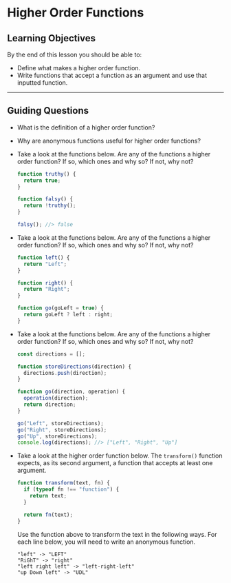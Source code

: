 # Higher Order Functions

## Learning Objectives

By the end of this lesson you should be able to:

- Define what makes a higher order function.
- Write functions that accept a function as an argument and use that inputted function.

---

## Guiding Questions

- What is the definition of a higher order function?

- Why are anonymous functions useful for higher order functions?

- Take a look at the functions below. Are any of the functions a higher order function? If so, which ones and why so? If not, why not?

  ```js
  function truthy() {
    return true;
  }

  function falsy() {
    return !truthy();
  }

  falsy(); //> false
  ```

- Take a look at the functions below. Are any of the functions a higher order function? If so, which ones and why so? If not, why not?

  ```js
  function left() {
    return "Left";
  }

  function right() {
    return "Right";
  }

  function go(goLeft = true) {
    return goLeft ? left : right;
  }
  ```

- Take a look at the functions below. Are any of the functions a higher order function? If so, which ones and why so? If not, why not?

  ```js
  const directions = [];

  function storeDirections(direction) {
    directions.push(direction);
  }

  function go(direction, operation) {
    operation(direction);
    return direction;
  }

  go("Left", storeDirections);
  go("Right", storeDirections);
  go("Up", storeDirections);
  console.log(directions); //> ["Left", "Right", "Up"]
  ```

- Take a look at the higher order function below. The `transform()` function expects, as its second argument, a function that accepts at least one argument.

  ```js
  function transform(text, fn) {
    if (typeof fn !== "function") {
      return text;
    }

    return fn(text);
  }
  ```

  Use the function above to transform the text in the following ways. For each line below, you will need to write an anonymous function.

  ```
  "left" -> "LEFT"
  "RiGhT" -> "right"
  "left right left" -> "left-right-left"
  "up Down left" -> "UDL"
  ```
